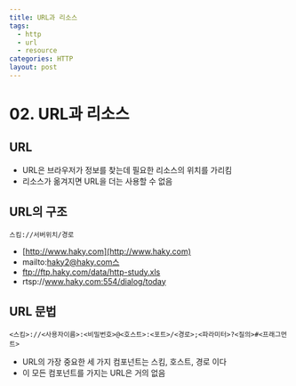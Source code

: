 ```yaml
---
title: URL과 리소스
tags:
  - http
  - url
  - resource
categories: HTTP
layout: post
---
```


# 02. URL과 리소스

## URL

* URL은 브라우저가 정보를 찾는데 필요한 리소스의 위치를 가리킴
* 리소스가 옮겨지면 URL을 더는 사용할 수 없음

## URL의 구조

`스킴://서버위치/경로`

* [http://www.haky.com](http://www.haky.com)
* mailto:haky2@haky.com스
* ftp://ftp.haky.com/data/http-study.xls
* rtsp://www.haky.com:554/dialog/today

## URL 문법

`<스킴>://<사용자이름>:<비밀번호>@<호스트>:<포트>/<경로>;<파라미터>?<질의>#<프래그먼트>`

* URL의 가장 중요한 세 가지 컴포넌트는 스킴, 호스트, 경로 이다
* 이 모든 컴포넌트를 가지는 URL은 거의 없음

